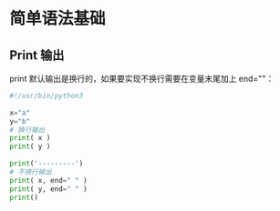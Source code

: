 # 简单语法基础
## Print 输出
print 默认输出是换行的，如果要实现不换行需要在变量末尾加上 end=""：
```py
#!/usr/bin/python3
 
x="a"
y="b"
# 换行输出
print( x )
print( y )
 
print('---------')
# 不换行输出
print( x, end=" " )
print( y, end=" " )
print()
```